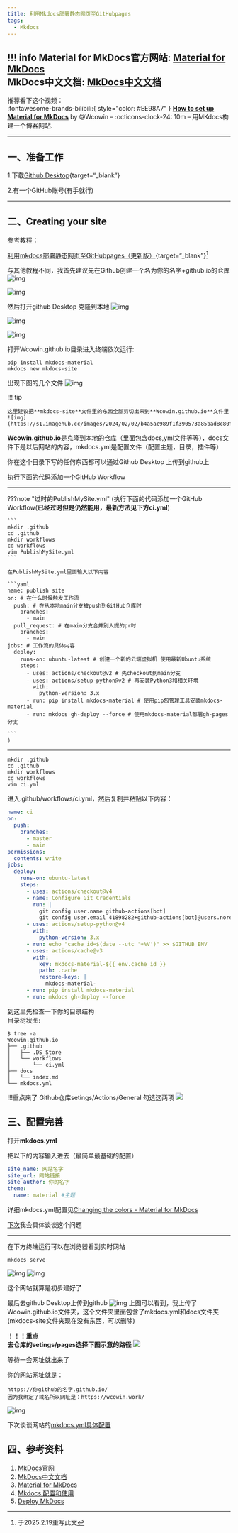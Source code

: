 ```yaml
---
title: 利用Mkdocs部署静态网页至GitHubpages
tags:
  - Mkdocs
---
```


!!! info
    Material for MkDocs官方网站: [Material for MkDocs](https://www.mkdocs.org/)  
    MkDocs中文文档: [MkDocs中文文档](https://hellowac.github.io/mkdocs-docs-zh/)
---
推荐看下这个视频：  
:fontawesome-brands-bilibili:{ style="color: #EE98A7" }
__[How to set up Material for MkDocs]__ by @Wcowin – :octicons-clock-24:
10m – 用MKdocs构建一个博客网站.

  [How to set up Material for MkDocs]: https://space.bilibili.com/1407028951/lists/4566631?type=series

---

## 一、准备工作

1.下载[Github Desktop](https://github.com/desktop/desktop){target=“_blank”}

 2.有一个GitHub账号​​​​​​​(有手就行)
***
## 二、Creating your site

参考教程： 

[利用mkdocs部署静态网页至GitHubpages（更新版）](https://blog.csdn.net/m0_63203517/article/details/129755527?spm=1001.2014.3001.5501){target=“_blank”}[^注]

与其他教程不同，我首先建议先在Github创建一个名为你的名字+github.io的仓库
![img](https://s1.imagehub.cc/images/2024/02/02/5074a3e2b7284355e0f777fd9e621ee3.png)

![img](https://s1.imagehub.cc/images/2024/02/02/5c39f0c9754f067759497361524d2b95.png)  

然后打开github Desktop 克隆到本地
![img](https://s1.imagehub.cc/images/2024/02/02/5c06d33549ea0c4a1357697acc6f8f5d.png)

![img](https://s1.imagehub.cc/images/2024/02/02/f862b16316fa4ad0f727a0f656cc5cf1.png)

![img](https://s1.imagehub.cc/images/2024/02/02/6483c0b9ee144e0c1e035dccf3339991.png) 


打开Wcowin.github.io目录进入终端依次运行:
```
pip install mkdocs-material
mkdocs new mkdocs-site
```
出现下图的几个文件 
![img](https://s1.imagehub.cc/images/2024/02/02/140869d445e8c6dfd026e71e3ff0fc09.png)

!!! tip

    这里建议把**mkdocs-site**文件里的东西全部剪切出来到**Wcowin.github.io**文件里  
    ![img](https://s1.imagehub.cc/images/2024/02/02/b4a5ac989f1f390573a85bad8c80f49b.png)

**Wcowin.github.io**是克隆到本地的仓库（里面包含docs,yml文件等等），docs文件下是以后网站的内容，mkdocs.yml是配置文件（配置主题，目录，插件等）

你在这个目录下写的任何东西都可以通过Github Desktop 上传到github上

执行下面的代码添加一个GitHub Workflow
***  
???note "过时的PublishMySite.yml"
    (执行下面的代码添加一个GitHub Workflow(**已经过时但是仍然能用，最新方法见下方ci.yml**)

    ``` 
    mkdir .github
    cd .github
    mkdir workflows
    cd workflows
    vim PublishMySite.yml
    ```

    在PublishMySite.yml里面输入以下内容

    ```yaml
    name: publish site
    on: # 在什么时候触发工作流
      push: # 在从本地main分支被push到GitHub仓库时
        branches:
          - main
      pull_request: # 在main分支合并别人提的pr时
        branches:
          - main
    jobs: # 工作流的具体内容
      deploy:
        runs-on: ubuntu-latest # 创建一个新的云端虚拟机 使用最新Ubuntu系统
        steps:
          - uses: actions/checkout@v2 # 先checkout到main分支
          - uses: actions/setup-python@v2 # 再安装Python3和相关环境
            with:
              python-version: 3.x
          - run: pip install mkdocs-material # 使用pip包管理工具安装mkdocs-material
          - run: mkdocs gh-deploy --force # 使用mkdocs-material部署gh-pages分支

    ```
    )
***  

``` 
mkdir .github
cd .github
mkdir workflows
cd workflows
vim ci.yml
```  

进入.github/workflows/ci.yml，然后复制并粘贴以下内容：  

```yaml
name: ci 
on:
  push:
    branches:
      - master 
      - main
permissions:
  contents: write
jobs:
  deploy:
    runs-on: ubuntu-latest
    steps:
      - uses: actions/checkout@v4
      - name: Configure Git Credentials
        run: |
          git config user.name github-actions[bot]
          git config user.email 41898282+github-actions[bot]@users.noreply.github.com
      - uses: actions/setup-python@v4
        with:
          python-version: 3.x
      - run: echo "cache_id=$(date --utc '+%V')" >> $GITHUB_ENV 
      - uses: actions/cache@v3
        with:
          key: mkdocs-material-${{ env.cache_id }}
          path: .cache
          restore-keys: |
            mkdocs-material-
      - run: pip install mkdocs-material 
      - run: mkdocs gh-deploy --force
```


到这里先检查一下你的目录结构  
目录树状图:
```
$ tree -a
Wcowin.github.io
├── .github
│   ├── .DS_Store
│   └── workflows
│       └── ci.yml
├── docs
│   └── index.md
└── mkdocs.yml
```


!!!重点来了
Github仓库setings/Actions/General  勾选这两项
![](https://s1.imagehub.cc/images/2024/02/02/02fd4e77eb52d4ce18c227f0e29b2c6d.png)

## 三、配置完善

打开**mkdocs.yml** 

 把以下的内容输入进去（最简单最基础的配置）  

```yaml
site_name: 网站名字
site_url: 网站链接
site_author: 你的名字
theme:
  name: material #主题
```  


详细mkdocs.yml配置见[Changing the colors - Material for MkDocs](https://squidfunk.github.io/mkdocs-material/setup/changing-the-colors/)

[下次](https://blog.csdn.net/m0_63203517/article/details/127444446?spm=1001.2014.3001.5502)我会具体谈谈这个问题
***
在下方终端运行可以在浏览器看到实时网站
```
mkdocs serve
```
![img](https://s1.imagehub.cc/images/2024/02/02/b4a5ac989f1f390573a85bad8c80f49b.png)
![img](https://s1.imagehub.cc/images/2024/02/02/38bbc1fad9016ebfa0d894f093b82e3d.png)

这个网站就算是初步建好了

最后去github Desktop上传到github
![img](https://s1.imagehub.cc/images/2024/02/02/3a15b16d3947825f3f469b4eafedd5ef.png)
上图可以看到，我上传了Wcowin.github.io文件夹，这个文件夹里面包含了mkdocs.yml和docs文件夹(mkdocs-site文件夹现在没有东西，可以删除)


**！！！重点**  
**去仓库的setings/pages选择下图示意的路径**
![](https://s1.imagehub.cc/images/2024/02/02/64a25964ef4e99e4b580084daec10662.png)  

等待一会网址就出来了  

你的网站网址就是：​

```
https://你github的名字.github.io/
因为我绑定了域名所以网址是：https://wcowin.work/
```
![img](https://s1.imagehub.cc/images/2024/02/02/7f149d6da7ecc6364d86c9517b2c4624.png)

下次谈谈网站的[mkdocs.yml具体配置](mkdocs2.md)



## 四、参考资料

1. [MkDocs官网](https://www.mkdocs.org/)
2. [MkDocs中文文档](https://hellowac.github.io/mkdocs-docs-zh/)
3. [Material for MkDocs](https://squidfunk.github.io/mkdocs-material/)
4. [Mkdocs 配置和使用](https://zhuanlan.zhihu.com/p/383582472)
5. [Deploy MkDocs](https://github.com/marketplace/actions/deploy-mkdocs)


[^注]:于2025.2.19重写此文
